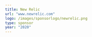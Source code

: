 ```yaml
---
title: New Relic
url: "www.newrelic.com"
logo: /images/sponsorlogo/newrelic.png
type: sponsor
year: "2020"
---
```

